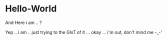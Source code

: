 # Hello-World
And Here i am .. ?

Yep .. i am .. just trying to the GIsT of it ... okay ... i'm out, don't mind me -_-'
